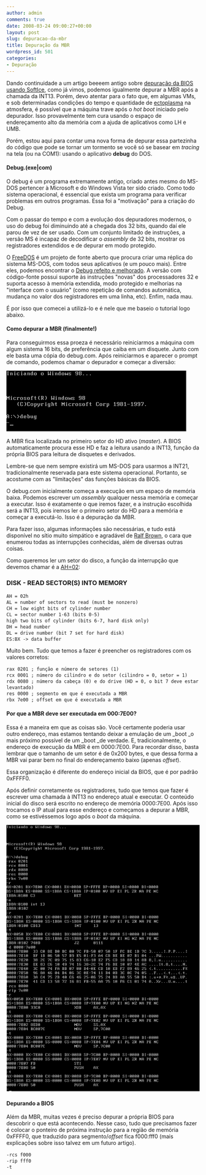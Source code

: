 ```yaml
---
author: admin
comments: true
date: 2008-03-24 09:00:27+00:00
layout: post
slug: depuracao-da-mbr
title: Depuração da MBR
wordpress_id: 501
categories:
- Depuração
---
```


Dando continuidade a um artigo beeeem antigo sobre [depuração da BIOS usando SoftIce](http://www.caloni.com.br/blog/debug-da-bios-com-o-softice-16-bits), como já vimos, podemos igualmente depurar a MBR após a chamada da INT13. Porém, devo atentar para o fato que, em algumas VMs, e sob determinadas condições do tempo e quantidade de [ectoplasma](http://pt.wikipedia.org/wiki/Ectoplasma_%28parapsicologia%29) na atmosfera, é possível que a máquina trave após o _hot boot_ iniciado pelo depurador. Isso provavelmente tem cura usando o espaço de endereçamento alto da memória com a ajuda de aplicativos como LH e UMB.

Porém, estou aqui para contar uma nova forma de depurar essa partezinha do código que pode se tornar um tormento se você só se basear em _tracing_ na tela (ou na COM1): usando o aplicativo **debug** do DOS.




#### Debug.(exe|com)


O debug é um programa extremamente antigo, criado antes mesmo do MS-DOS pertencer à Microsoft e do Windows Vista ter sido criado. Como todo sistema operacional, é essencial que exista um programa para verificar problemas em outros programas. Essa foi a "motivação" para a criação do Debug.

Com o passar do tempo e com a evolução dos depuradores modernos, o uso do debug foi diminuindo até a chegada dos 32 bits, quando daí ele parou de vez de ser usado. Com um conjunto limitado de instruções, a versão MS é incapaz de decodificar o _assembly_ de 32 bits, mostrar os registradores extendidos e de depurar em modo protegido.

O [FreeDOS](http://www.freedos.org/) é um projeto de fonte aberto que procura criar uma réplica do sistema MS-DOS, com todos seus aplicativos (e um pouco mais). Entre eles, podemos encontrar o [Debug refeito e melhorado](http://www.freedos.org/cgi-bin/lsm.cgi?mode=lsm&lsm=base/debug.lsm). A versão com código-fonte possui suporte às instruções "novas" dos processadores 32 e suporta acesso à memória extendida, modo protegido e melhorias na "interface com o usuário" (como repetição de comandos automática, mudança no valor dos registradores em uma linha, etc). Enfim, nada mau.

É por isso que comecei a utilizá-lo e é nele que me baseio o tutorial logo abaixo.


#### Como depurar a MBR (finalmente!)


Para conseguirmos essa proeza é necessário reiniciarmos a máquina com algum sistema 16 bits, de preferência que caiba em um disquete. Junto com ele basta uma cópia do debug.com. Após reiniciarmos e aparecer o prompt de comando, podemos chamar o depurador e começar a diversão:

![Debug](/images/debug.png)

A MBR fica localizada no primeiro setor do HD ativo (_master_). A BIOS automaticamente procura esse HD e faz a leitura usando a INT13, função da própria BIOS para leitura de disquetes e derivados.

Lembre-se que nem sempre existirá um MS-DOS para usarmos a INT21, tradicionalmente reservada para este sistema operacional. Portanto, se acostume com as "limitações" das funções básicas da BIOS.

O debug.com inicialmente começa a execução em um espaço de memória baixa. Podemos escrever um _assembly_ qualquer nessa memória e começar a executar. Isso é exatamente o que iremos fazer, e a instrução escolhida será a INT13, pois iremos ler o primeiro setor do HD para a memória e começar a executá-lo. Isso é a depuração da MBR.

Para fazer isso, algumas informações são necessárias, e tudo está disponível no sítio muito simpático e agradável de [Ralf Brown](http://www.ctyme.com/rbrown.htm), o cara que enumerou todas as interrupções conhecidas, além de diversas outras coisas.

Como queremos ler um setor do disco, a função da interrupção que devemos chamar é a [AH=02](http://www.ctyme.com/intr/rb-0607.htm):


### DISK - READ SECTOR(S) INTO MEMORY



    
    AH = 02h
    AL = number of sectors to read (must be nonzero)
    CH = low eight bits of cylinder number
    CL = sector number 1-63 (bits 0-5)
    high two bits of cylinder (bits 6-7, hard disk only)
    DH = head number
    DL = drive number (bit 7 set for hard disk)
    ES:BX -> data buffer


Muito bem. Tudo que temos a fazer é preencher os registradores com os valores corretos:

    
    rax 0201 ; função e número de setores (1)
    rcx 0001 ; número do cilindro e do setor (cilindro = 0, setor = 1)
    rdx 0080 ; número da cabeça (0) e do drive (HD = 0, o bit 7 deve estar levantado)
    res 0000 ; segmento em que é executada a MBR
    rbx 7e00 ; offset em que é executada a MBR




#### Por que a MBR deve ser executada em 000:7E00?


Essa é a maneira em que as coisas são. Você certamente poderia usar outro endereço, mas estamos tentando deixar a emulação de um _boot _o mais próximo possível  de um _boot _de verdade. E, tradicionalmente, o endereço de execução da MBR é em 0000:7E00. Para recordar disso, basta lembrar que o tamanho de um setor é de 0x200 bytes, e que dessa forma a MBR vai parar bem no final do endereçamento baixo (apenas _offset_).

Essa organização é diferente do endereço inicial da BIOS, que é por padrão 0xFFFF0.

Após definir corretamente os registradores, tudo que temos que fazer é escrever uma chamada à INT13 no endereço atual e executar. O conteúdo inicial do disco será escrito no endereço de memória 0000:7E00. Após isso trocamos o IP atual para esse endereço e começamos a depurar a MBR, como se estivéssemos logo após o _boot_ da máquina.

![debug2.png](/images/debug2.png)


#### Depurando a BIOS


Além da MBR, muitas vezes é preciso depurar a própria BIOS para descobrir o que está acontecendo. Nesse caso, tudo que precisamos fazer é colocar o ponteiro de próxima instrução para a região de memória 0xFFFF0, que traduzido para segmento/_offset_ fica f000:fff0 (mais explicações sobre isso talvez em um futuro artigo).

    
    -rcs f000
    -rip fff0
    -t
